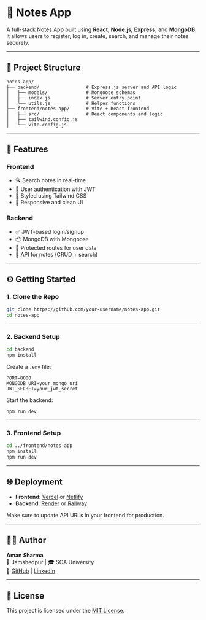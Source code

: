 # 📝 Notes App

A full-stack Notes App built using **React**, **Node.js**, **Express**, and **MongoDB**. It allows users to register, log in, create, search, and manage their notes securely.

---

## 📁 Project Structure

```
notes-app/
├── backend/                 # Express.js server and API logic
│   ├── models/              # Mongoose schemas
│   ├── index.js             # Server entry point
│   └── utils.js             # Helper functions
├── frontend/notes-app/      # Vite + React frontend
│   ├── src/                 # React components and logic
│   ├── tailwind.config.js
│   └── vite.config.js
```

---

## 🚀 Features

### Frontend
- 🔍 Search notes in real-time
- 👤 User authentication with JWT
- 🎨 Styled using Tailwind CSS
- 📱 Responsive and clean UI

### Backend
- ✅ JWT-based login/signup
- 📦 MongoDB with Mongoose
- 🔐 Protected routes for user data
- 🧠 API for notes (CRUD + search)

---

## ⚙️ Getting Started

### 1. Clone the Repo

```bash
git clone https://github.com/your-username/notes-app.git
cd notes-app
```

---

### 2. Backend Setup

```bash
cd backend
npm install
```

Create a `.env` file:

```env
PORT=8000
MONGODB_URI=your_mongo_uri
JWT_SECRET=your_jwt_secret
```

Start the backend:

```bash
npm run dev
```

---

### 3. Frontend Setup

```bash
cd ../frontend/notes-app
npm install
npm run dev
```

---

## 🌐 Deployment

- **Frontend**: [Vercel](https://vercel.com) or [Netlify](https://netlify.com)
- **Backend**: [Render](https://render.com) or [Railway](https://railway.app)

Make sure to update API URLs in your frontend for production.

---

## 🙋‍♂️ Author

**Aman Sharma**  
📍 Jamshedpur | 🎓 SOA University  
🔗 [GitHub](https://github.com/amann-sharma) | [LinkedIn](https://linkedin.com/in/amann-sharma)

---

## 📄 License

This project is licensed under the [MIT License](LICENSE).
